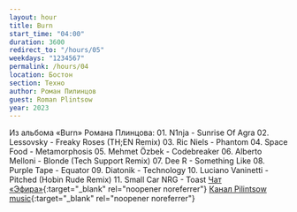 ```yaml
---
layout: hour
title: Burn
start_time: "04:00"
duration: 3600
redirect_to: "/hours/05"
weekdays: "1234567"
permalink: /hours/04
location: Бостон
section: Техно
author: Роман Пилинцов
guest: Roman Plintsow
year: 2023
---
```


Из альбома «Burn» Романа Плинцова: 01. N1nja - Sunrise Of Agra 02. Lessovsky - Freaky Roses (TH;EN Remix) 03. Ric Niels - Phantom 04. Space Food - Metamorphosis 05. Mehmet Özbek - Codebreaker 06. Alberto Melloni - Blonde (Tech Support Remix) 07. Dee R - Something Like 08. Purple Tape - Equator 09. Diatonik - Technology 10. Luciano Vaninetti - Pitched (Hobin Rude Remix) 11. Small Car NRG - Toast
 [Чат «Эфира»](https://t.me/+nk0UKze8dEczZDAy){:target="_blank" rel="noopener noreferrer"} [Канал Pilintsow music](https://t.me/pilintsowmusic){:target="_blank" rel="noopener noreferrer"}
